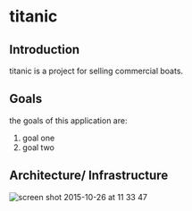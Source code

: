 # titanic

## Introduction

titanic is a project for selling commercial boats. 

## Goals 

the goals of this application are: 

1. goal one 
2. goal two

## Architecture/ Infrastructure

![screen shot 2015-10-26 at 11 33 47](https://cloud.githubusercontent.com/assets/15032077/10726833/a56e0cde-7bd5-11e5-8f40-7865999f0a61.png)


